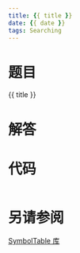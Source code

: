 ```yaml
---
title: {{ title }}
date: {{ date }}
tags: Searching
---
```


# 题目

 {{ title }}


# 解答

# 代码

```csharp

```

# 另请参阅

[SymbolTable 库](https://github.com/ikesnowy/Algorithms-4th-Edition-in-Csharp/tree/master/3%20Searching/3.1/SymbolTable)